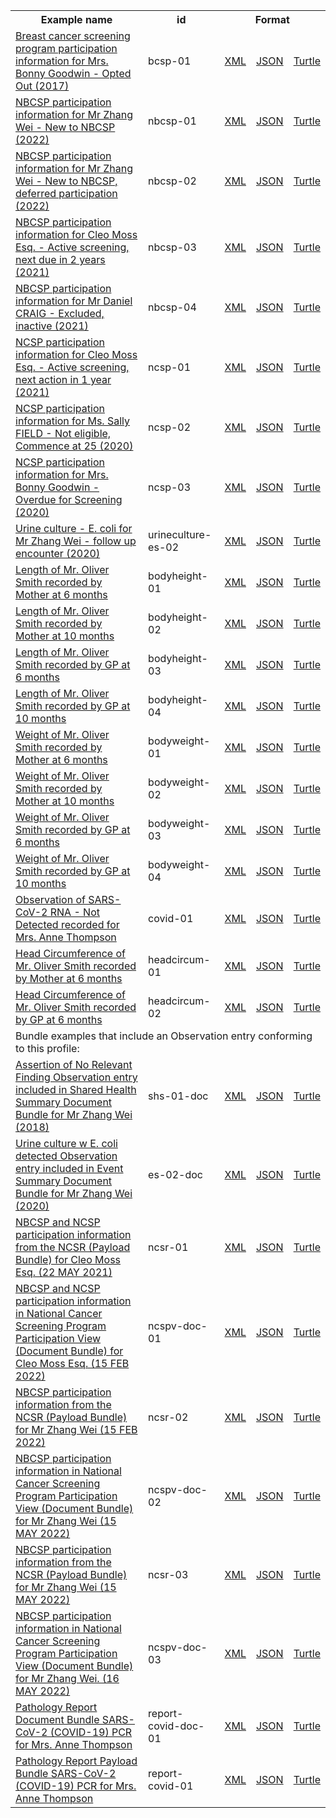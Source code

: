 <table class="list" width="100%">            
   <tr>
     <th>Example name</th>
     <th>id</th>
     <th colspan="3">Format</th>
   </tr>
   <tr>
      <td><a href="Observation-bcsp-01.html">Breast cancer screening program participation information for Mrs. Bonny Goodwin - Opted Out (2017)</a></td>
      <td>bcsp-01</td>
      <td><a href="Observation-bcsp-01.xml.html">XML</a></td>
      <td><a href="Observation-bcsp-01.json.html">JSON</a></td>
      <td><a href="Observation-bcsp-01.ttl.html">Turtle</a></td>
   </tr> 
   <tr>
      <td><a href="Observation-nbcsp-01.html">NBCSP participation information for Mr Zhang Wei - New to NBCSP (2022)</a></td>
      <td>nbcsp-01</td>
      <td><a href="Observation-nbcsp-01.xml.html">XML</a></td>
      <td><a href="Observation-nbcsp-01.json.html">JSON</a></td>
      <td><a href="Observation-nbcsp-01.ttl.html">Turtle</a></td>
   </tr> 
   <tr>
      <td><a href="Observation-nbcsp-02.html">NBCSP participation information for Mr Zhang Wei - New to NBCSP, deferred participation (2022)</a></td>
      <td>nbcsp-02</td>
      <td><a href="Observation-nbcsp-02.xml.html">XML</a></td>
      <td><a href="Observation-nbcsp-02.json.html">JSON</a></td>
      <td><a href="Observation-nbcsp-02.ttl.html">Turtle</a></td>
   </tr>
    <tr>
      <td><a href="Observation-nbcsp-03.html">NBCSP participation information for Cleo Moss Esq. - Active screening, next due in 2 years (2021)</a></td>
      <td>nbcsp-03</td>
      <td><a href="Observation-nbcsp-03.xml.html">XML</a></td>
      <td><a href="Observation-nbcsp-03.json.html">JSON</a></td>
      <td><a href="Observation-nbcsp-03.ttl.html">Turtle</a></td>
   </tr> 
   <tr>
      <td><a href="Observation-nbcsp-04.html">NBCSP participation information for Mr Daniel CRAIG - Excluded, inactive (2021)</a></td>
      <td>nbcsp-04</td>
      <td><a href="Observation-nbcsp-04.xml.html">XML</a></td>
      <td><a href="Observation-nbcsp-04.json.html">JSON</a></td>
      <td><a href="Observation-nbcsp-04.ttl.html">Turtle</a></td>
   </tr> 
   <tr>
      <td><a href="Observation-ncsp-01.html">NCSP participation information for Cleo Moss Esq. - Active screening, next action in 1 year (2021)</a></td>
      <td>ncsp-01</td>
      <td><a href="Observation-ncsp-01.xml.html">XML</a></td>
      <td><a href="Observation-ncsp-01.json.html">JSON</a></td>
      <td><a href="Observation-ncsp-01.ttl.html">Turtle</a></td>
   </tr> 
   <tr>
      <td><a href="Observation-ncsp-02.html">NCSP participation information for Ms. Sally FIELD - Not eligible, Commence at 25 (2020)</a></td>
      <td>ncsp-02</td>
      <td><a href="Observation-ncsp-02.xml.html">XML</a></td>
      <td><a href="Observation-ncsp-02.json.html">JSON</a></td>
      <td><a href="Observation-ncsp-02.ttl.html">Turtle</a></td>
   </tr> 
   <tr>
      <td><a href="Observation-ncsp-03.html">NCSP participation information for Mrs. Bonny Goodwin - Overdue for Screening (2020)</a></td>
      <td>ncsp-03</td>
      <td><a href="Observation-ncsp-03.xml.html">XML</a></td>
      <td><a href="Observation-ncsp-03.json.html">JSON</a></td>
      <td><a href="Observation-ncsp-03.ttl.html">Turtle</a></td>
   </tr> 
   <tr>
      <td><a href="Observation-urineculture-es-02.html">Urine culture - E. coli for Mr Zhang Wei - follow up encounter (2020)</a></td>
      <td>urineculture-es-02</td>
      <td><a href="Observation-urineculture-es-02.xml.html">XML</a></td>
      <td><a href="Observation-urineculture-es-02.json.html">JSON</a></td>
      <td><a href="Observation-urineculture-es-02.ttl.html">Turtle</a></td>
   </tr>
   <tr>
      <td><a href="Observation-bodyheight-01.html">Length of Mr. Oliver Smith recorded by Mother at 6 months</a></td>
      <td>bodyheight-01</td>
      <td><a href="Observation-bodyheight-01.xml.html">XML</a></td>
      <td><a href="Observation-bodyheight-01.json.html">JSON</a></td>
      <td><a href="Observation-bodyheight-01.ttl.html">Turtle</a></td>
   </tr> 
   <tr>
      <td><a href="Observation-bodyheight-02.html">Length of Mr. Oliver Smith recorded by Mother at 10 months</a></td>
      <td>bodyheight-02</td>
      <td><a href="Observation-bodyheight-02.xml.html">XML</a></td>
      <td><a href="Observation-bodyheight-02.json.html">JSON</a></td>
      <td><a href="Observation-bodyheight-02.ttl.html">Turtle</a></td>
   </tr> 
   <tr>
      <td><a href="Observation-bodyheight-03.html">Length of Mr. Oliver Smith recorded by GP at 6 months</a></td>
      <td>bodyheight-03</td>
      <td><a href="Observation-bodyheight-03.xml.html">XML</a></td>
      <td><a href="Observation-bodyheight-03.json.html">JSON</a></td>
      <td><a href="Observation-bodyheight-03.ttl.html">Turtle</a></td>
   </tr> 
   <tr>
      <td><a href="Observation-bodyheight-04.html">Length of Mr. Oliver Smith recorded by GP at 10 months</a></td>
      <td>bodyheight-04</td>
      <td><a href="Observation-bodyheight-04.xml.html">XML</a></td>
      <td><a href="Observation-bodyheight-04.json.html">JSON</a></td>
      <td><a href="Observation-bodyheight-04.ttl.html">Turtle</a></td>
   </tr>
   <tr>
      <td><a href="Observation-bodyweight-01.html">Weight of Mr. Oliver Smith recorded by Mother at 6 months</a></td>
      <td>bodyweight-01</td>
      <td><a href="Observation-bodyweight-01.xml.html">XML</a></td>
      <td><a href="Observation-bodyweight-01.json.html">JSON</a></td>
      <td><a href="Observation-bodyweight-01.ttl.html">Turtle</a></td>
   </tr> 
   <tr>
      <td><a href="Observation-bodyweight-02.html">Weight of Mr. Oliver Smith recorded by Mother at 10 months</a></td>
      <td>bodyweight-02</td>
      <td><a href="Observation-bodyweight-02.xml.html">XML</a></td>
      <td><a href="Observation-bodyweight-02.json.html">JSON</a></td>
      <td><a href="Observation-bodyweight-02.ttl.html">Turtle</a></td>
   </tr> 
   <tr>
      <td><a href="Observation-bodyweight-03.html">Weight of Mr. Oliver Smith recorded by GP at 6 months</a></td>
      <td>bodyweight-03</td>
      <td><a href="Observation-bodyweight-03.xml.html">XML</a></td>
      <td><a href="Observation-bodyweight-03.json.html">JSON</a></td>
      <td><a href="Observation-bodyweight-03.ttl.html">Turtle</a></td>
   </tr> 
   <tr>
      <td><a href="Observation-bodyweight-04.html">Weight of Mr. Oliver Smith recorded by GP at 10 months</a></td>
      <td>bodyweight-04</td>
      <td><a href="Observation-bodyweight-04.xml.html">XML</a></td>
      <td><a href="Observation-bodyweight-04.json.html">JSON</a></td>
      <td><a href="Observation-bodyweight-04.ttl.html">Turtle</a></td>
   </tr> 
   <tr>
      <td><a href="Observation-covid-01.html">Observation of SARS-CoV-2 RNA - Not Detected recorded for Mrs. Anne Thompson</a></td>
      <td>covid-01</td>
      <td><a href="Observation-covid-01.xml.html">XML</a></td>
      <td><a href="Observation-covid-01.json.html">JSON</a></td>
      <td><a href="Observation-covid-01.ttl.html">Turtle</a></td>
   </tr>  
   <tr>
      <td><a href="Observation-headcircum-01.html">Head Circumference of Mr. Oliver Smith recorded by Mother at 6 months</a></td>
      <td>headcircum-01</td>
      <td><a href="Observation-headcircum-01.xml.html">XML</a></td>
      <td><a href="Observation-headcircum-01.json.html">JSON</a></td>
      <td><a href="Observation-headcircum-01.ttl.html">Turtle</a></td>
   </tr> 
   <tr>
      <td><a href="Observation-headcircum-02.html">Head Circumference of Mr. Oliver Smith recorded by GP at 6 months</a></td>
      <td>headcircum-02</td>
      <td><a href="Observation-headcircum-02.xml.html">XML</a></td>
      <td><a href="Observation-headcircum-02.json.html">JSON</a></td>
      <td><a href="Observation-headcircum-02.ttl.html">Turtle</a></td>
   </tr>  
   <tr>
      <td colspan="5">Bundle examples that include an Observation entry conforming to this profile:</td>
   </tr>
   <tr>
      <td><a href="Bundle-shs-01-doc.html">Assertion of No Relevant Finding Observation entry included in Shared Health Summary Document Bundle for Mr Zhang Wei (2018)</a></td>
      <td>shs-01-doc</td>
      <td><a href="Bundle-shs-01-doc.xml.html">XML</a></td>
      <td><a href="Bundle-shs-01-doc.json.html">JSON</a></td>
      <td><a href="Bundle-shs-01-doc.ttl.html">Turtle</a></td>
   </tr> 
   <tr>
      <td><a href="Bundle-es-02-doc.html">Urine culture w E. coli detected Observation entry included in Event Summary Document Bundle for Mr Zhang Wei (2020)</a></td>
      <td>es-02-doc</td>
      <td><a href="Bundle-es-02-doc.xml.html">XML</a></td>
      <td><a href="Bundle-es-02-doc.json.html">JSON</a></td>
      <td><a href="Bundle-es-02-doc.ttl.html">Turtle</a></td>
   </tr>  
   <tr>
      <td><a href="Bundle-ncsr-01.html">NBCSP and NCSP participation information from the NCSR (Payload Bundle) for Cleo Moss Esq. (22 MAY 2021)</a></td>
      <td>ncsr-01</td>
      <td><a href="Bundle-ncsr-01.xml.html">XML</a></td>
      <td><a href="Bundle-ncsr-01.json.html">JSON</a></td>
      <td><a href="Bundle-ncsr-01.ttl.html">Turtle</a></td>
   </tr>
   <tr>
      <td><a href="Bundle-ncspv-doc-01.html">NBCSP and NCSP participation information in National Cancer Screening Program Participation View (Document Bundle) for Cleo Moss Esq. (15 FEB 2022)</a></td>
      <td>ncspv-doc-01</td>
      <td><a href="Bundle-ncspv-doc-01.xml.html">XML</a></td>
      <td><a href="Bundle-ncspv-doc-01.json.html">JSON</a></td>
      <td><a href="Bundle-ncspv-doc-01.ttl.html">Turtle</a></td>
   </tr>
   <tr>
      <td><a href="Bundle-ncsr-02.html">NBCSP participation information from the NCSR (Payload Bundle) for Mr Zhang Wei (15 FEB 2022)</a></td>
      <td>ncsr-02</td>
      <td><a href="Bundle-ncsr-02.xml.html">XML</a></td>
      <td><a href="Bundle-ncsr-02.json.html">JSON</a></td>
      <td><a href="Bundle-ncsr-02.ttl.html">Turtle</a></td>
   </tr>
   <tr>
      <td><a href="Bundle-ncspv-doc-02.html">NBCSP participation information in National Cancer Screening Program Participation View (Document Bundle) for Mr Zhang Wei (15 MAY 2022)</a></td>
      <td>ncspv-doc-02</td>
      <td><a href="Bundle-ncspv-doc-02.xml.html">XML</a></td>
      <td><a href="Bundle-ncspv-doc-02.json.html">JSON</a></td>
      <td><a href="Bundle-ncspv-doc-02.ttl.html">Turtle</a></td>
   </tr>
   <tr>
      <td><a href="Bundle-ncsr-03.html">NBCSP participation information from the NCSR (Payload Bundle) for Mr Zhang Wei (15 MAY 2022)</a></td>
      <td>ncsr-03</td>
      <td><a href="Bundle-ncsr-03.xml.html">XML</a></td>
      <td><a href="Bundle-ncsr-03.json.html">JSON</a></td>
      <td><a href="Bundle-ncsr-03.ttl.html">Turtle</a></td>
   </tr>
   <tr>
      <td><a href="Bundle-ncspv-doc-03.html">NBCSP participation information in National Cancer Screening Program Participation View (Document Bundle) for Mr Zhang Wei. (16 MAY 2022)</a></td>
      <td>ncspv-doc-03</td>
      <td><a href="Bundle-ncspv-doc-03.xml.html">XML</a></td>
      <td><a href="Bundle-ncspv-doc-03.json.html">JSON</a></td>
      <td><a href="Bundle-ncspv-doc-03.ttl.html">Turtle</a></td>
   </tr>
   <tr>
      <td><a href="Bundle-report-covid-doc-01.html">Pathology Report Document Bundle SARS-CoV-2 (COVID-19) PCR for Mrs. Anne Thompson</a></td>
      <td>report-covid-doc-01</td>
      <td><a href="Bundle-report-covid-doc-01.xml.html">XML</a></td>
      <td><a href="Bundle-report-covid-doc-01.json.html">JSON</a></td>
      <td><a href="Bundle-report-covid-doc-01.ttl.html">Turtle</a></td>
   </tr>
   <tr>
      <td><a href="Bundle-report-covid-01.html">Pathology Report Payload Bundle SARS-CoV-2 (COVID-19) PCR for Mrs. Anne Thompson</a></td>
      <td>report-covid-01</td>
      <td><a href="Bundle-report-covid-01.xml.html">XML</a></td>
      <td><a href="Bundle-report-covid-01.json.html">JSON</a></td>
      <td><a href="Bundle-report-covid-01.ttl.html">Turtle</a></td>
   </tr>
</table>